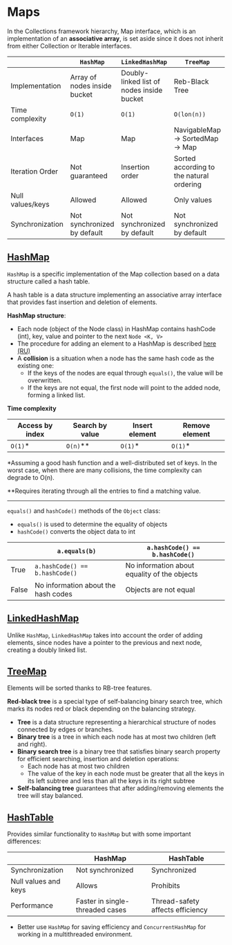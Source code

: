 # Maps

In the Collections framework hierarchy, Map interface, which is an implementation of an **associative array**, is set aside since it does not inherit from either Collection or Iterable interfaces.

|  | `HashMap` |  `LinkedHashMap` | `TreeMap`                                | `HashTable` |
| ---- |------|  ------|------------------------------------------|  ------| 
| Implementation | Array of nodes inside bucket | Doubly-linked list of nodes inside bucket  | Reb-Black Tree                           | Array of linked lists inside bucket |  
| Time complexity | `O(1)` | `O(1)` | `O(lon(n))`                              | `O(1)` |
| Interfaces | Map | Map | NavigableMap -> SortedMap -> Map  | Map |
| Iteration Order | Not guaranteed | Insertion order  | Sorted according to the natural ordering | Not guaranteed |
| Null values/keys | Allowed | Allowed  | Only values                              | Prohibited |
| Synchronization | Not synchronized by default | Not synchronized by default | Not synchronized by default              | Synchronized |


## [HashMap](https://docs.oracle.com/javase/8/docs/api/java/util/HashMap.html)

`HashMap` is a specific implementation of the Map collection based on a data structure called a hash table.

A hash table is a data structure implementing an associative array interface that provides fast insertion and deletion of elements.

**HashMap structure**:

* Each node (object of the Node class) in HashMap contains hashCode (int), key, value and pointer to the next ```Node <K, V>```
* The procedure for adding an element to a HashMap is described [here (RU)](https://habr.com/ru/articles/128017/)
* A **collision** is a situation when a node has the same hash code as the existing one:
    *  If the keys of the nodes are equal through ```equals()```, the value will be overwritten.
    *  If the keys are not equal, the first node will point to the added node, forming a linked list.


**Time complexity**

| Access by index | Search by value | Insert element | Remove element |     
| ---- |------| ------| ------|    
|   `O(1)`* |   `O(n)`** |   `O(1)`* |   `O(1)`* |

*Assuming a good hash function and a well-distributed set of keys. In the worst case, when there are many collisions, the time complexity can degrade to O(n).

**Requires iterating through all the entries to find a matching value.

<hr>  

```equals()``` and ```hashCode()```  methods of the ```Object``` class:
* ```equals()``` is used to determine the equality of objects
* ```hashCode()``` converts the object data to int

|  | ```a.equals(b)``` |  ```a.hashCode() == b.hashCode()``` |     
| ---- |------|  ------|
| True | ```a.hashCode() == b.hashCode()``` |  No information about equality of the objects |
| False | No information about the hash codes |  Objects are not equal |    


## [LinkedHashMap](https://docs.oracle.com/javase/8/docs/api/java/util/LinkedHashMap.html)

Unlike `HashMap`, `LinkedHashMap` takes into account the order of adding elements, since nodes have a pointer to the previous and next node, creating a doubly linked list.

## [TreeMap](https://docs.oracle.com/javase/8/docs/api/java/util/TreeMap.html)

Elements will be sorted thanks to RB-tree features. 

**Red-black tree** is a special type of self-balancing binary search tree, which marks its nodes red or black depending on the balancing strategy. 
  * **Tree** is a data structure representing a hierarchical structure of nodes connected by edges or branches.
  * **Binary tree** is a tree in which each node has at most two children (left and right).
  * **Binary search tree** is a binary tree that satisfies binary search property for efficient searching, insertion and deletion operations: 
    * Each node has at most two children
    * The value of the key in each node must be greater that all the keys in its left subtree and less than all the keys in its right subtree
  * **Self-balancing tree** guarantees that after adding/removing elements the tree will stay balanced. 


## [HashTable](https://docs.oracle.com/javase/8/docs/api/java/util/Hashtable.html)

Provides similar functionality to `HashMap` but with some important differences:

|                       | HashMap                         | HashTable | 
|-----------------------|---------------------------------|-----------| 
| Synchronization       | Not synchronized                | Synchronized |
| Null values and keys  | Allows                          | Prohibits |
| Performance           | Faster in single-threaded cases | Thread-safety affects efficiency |

* Better use `HashMap` for saving efficiency and `ConcurrentHashMap` for working in a multithreaded environment.
